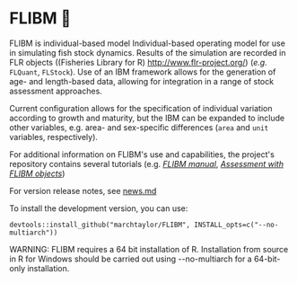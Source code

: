 # FLIBM :turtle:

FLIBM is individual-based model Individual-based operating model for use in simulating fish stock dynamics. Results of the simulation are recorded in FLR objects ((Fisheries Library for R) <http://www.flr-project.org/>) (*e.g.* `FLQuant`, `FLStock`). Use of an IBM framework allows for the generation of age- and length-based data, allowing for integration in a range of stock assessment approaches. 

Current configuration allows for the specification of individual variation according to growth and maturity, but the IBM can be expanded to include other variables, e.g. area- and sex-specific differences (`area` and `unit` variables, respectively).

For additional information on FLIBM's use and capabilities, the project's repository contains several tutorials (e.g. [*FLIBM manual*](https://raw.githack.com/marchtaylor/FLIBM/master/doc/FLIBM_Manual.html), [*Assessment with FLIBM objects*](https://raw.githack.com/marchtaylor/FLIBM/master/doc/Assessment_with_FLIBM_objects.html))

For version release notes, see [news.md](https://github.com/marchtaylor/FLIBM/blob/master/doc/news.md)

To install the development version, you can use:
```
devtools::install_github("marchtaylor/FLIBM", INSTALL_opts=c("--no-multiarch"))
```

WARNING: FLIBM requires a 64 bit installation of R. Installation from source 
in R for Windows should be carried out using --no-multiarch for a 64-bit-only 
installation.
